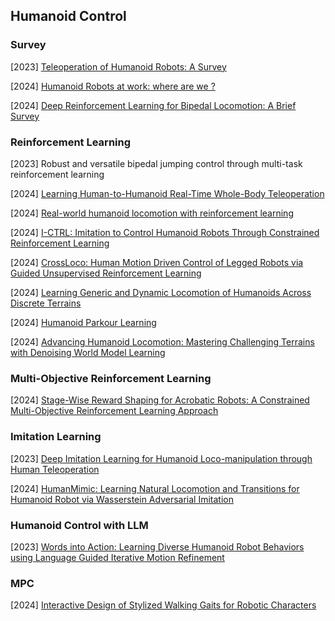 ## Humanoid Control

### Survey

[2023] [Teleoperation of Humanoid Robots: A Survey](https://arxiv.org/abs/2301.04317)

[2024] [Humanoid Robots at work: where are we ?](https://arxiv.org/abs/2404.04249)

[2024] [Deep Reinforcement Learning for Bipedal Locomotion: A Brief Survey](https://arxiv.org/abs/2404.17070)



### Reinforcement Learning

[2023] Robust and versatile bipedal jumping control through multi-task reinforcement learning

[2024] [Learning Human-to-Humanoid Real-Time Whole-Body Teleoperation](https://arxiv.org/abs/2403.04436)

[2024] [Real-world humanoid locomotion with reinforcement learning](https://arxiv.org/abs/2303.03381v2)

[2024] [I-CTRL: Imitation to Control Humanoid Robots Through Constrained Reinforcement Learning](https://arxiv.org/abs/2405.08726)

[2024] [CrossLoco: Human Motion Driven Control of Legged Robots via Guided Unsupervised Reinforcement Learning](https://arxiv.org/abs/2309.17046)

[2024] [Learning Generic and Dynamic Locomotion of Humanoids Across Discrete Terrains](https://arxiv.org/abs/2405.17227)

[2024] [Humanoid Parkour Learning](https://arxiv.org/abs/2406.10759)

[2024] [Advancing Humanoid Locomotion: Mastering Challenging Terrains with Denoising World Model Learning](https://arxiv.org/abs/2408.14472)



### Multi-Objective Reinforcement Learning

[2024] [Stage-Wise Reward Shaping for Acrobatic Robots: A Constrained Multi-Objective Reinforcement Learning Approach](https://arxiv.org/abs/2409.15755)



### Imitation Learning

[2023] [Deep Imitation Learning for Humanoid Loco-manipulation through Human Teleoperation](https://arxiv.org/abs/2309.01952)

[2024] [HumanMimic: Learning Natural Locomotion and Transitions for Humanoid Robot via Wasserstein Adversarial Imitation](https://arxiv.org/abs/2309.14225)



### Humanoid Control with LLM

[2023] [Words into Action: Learning Diverse Humanoid Robot Behaviors using Language Guided Iterative Motion Refinement](https://arxiv.org/abs/2310.06226)



### MPC

[2024] [Interactive Design of Stylized Walking Gaits for Robotic Characters](https://la.disneyresearch.com/wp-content/uploads/Interactive_Design_of_Stylized_Walking_Gaits_for_Robotic_Characters-5.pdf)

